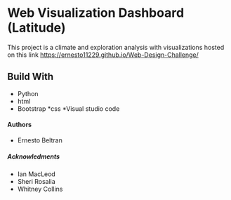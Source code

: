 #  Web Visualization Dashboard (Latitude) 

This project is a climate and exploration analysis with visualizations hosted on this link https://ernesto11229.github.io/Web-Design-Challenge/
## Build With 
* Python
* html
* Bootstrap
*css
*Visual studio code
#### Authors
* Ernesto Beltran
##### Acknowledments
* Ian MacLeod
* Sheri Rosalia
* Whitney Collins

